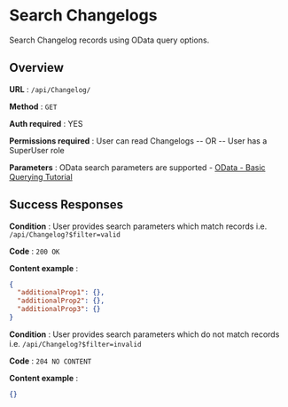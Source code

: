 # Search Changelogs

Search Changelog records using OData query options.

## Overview

**URL** : `/api/Changelog/`

**Method** : `GET`

**Auth required** : YES

**Permissions required** : User can read Changelogs -- OR -- User has a SuperUser role

**Parameters** : OData search parameters are supported - [OData - Basic Querying Tutorial](https://www.odata.org/getting-started/basic-tutorial/#queryData)

## Success Responses

**Condition** : User provides search parameters which match records i.e. `/api/Changelog?$filter=valid`

**Code** : `200 OK`

**Content example** :

```json
{
  "additionalProp1": {},
  "additionalProp2": {},
  "additionalProp3": {}
}
```

**Condition** : User provides search parameters which do not match records i.e. `/api/Changelog?$filter=invalid`

**Code** : `204 NO CONTENT`

**Content example** :

```json
{}
```
